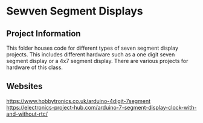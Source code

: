 # Sewven Segment Displays

## Project Information

This folder houses code for different types of seven segment display projects. This includes different hardware such as a one digit seven segment display or a 4x7 segment display. There are various projects for hardware of this class.

## Websites
https://www.hobbytronics.co.uk/arduino-4digit-7segment
https://electronics-project-hub.com/arduino-7-segment-display-clock-with-and-without-rtc/
